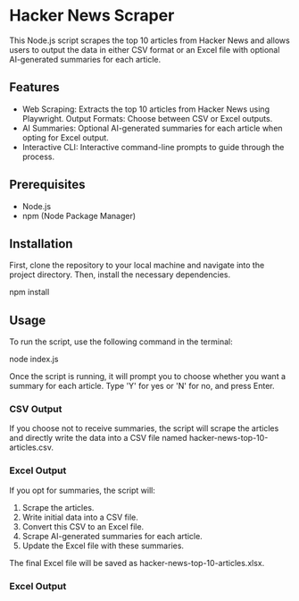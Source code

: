 # Hacker News Scraper

This Node.js script scrapes the top 10 articles from Hacker News and allows users to output the data in either CSV format or an Excel file with optional AI-generated summaries for each article.

## Features

- Web Scraping: Extracts the top 10 articles from Hacker News using Playwright.
  Output Formats: Choose between CSV or Excel outputs.
- AI Summaries: Optional AI-generated summaries for each article when opting for Excel output.
- Interactive CLI: Interactive command-line prompts to guide through the process.

## Prerequisites

- Node.js
- npm (Node Package Manager)

## Installation

First, clone the repository to your local machine and navigate into the project directory. Then, install the necessary dependencies.

npm install

## Usage

To run the script, use the following command in the terminal:

node index.js

Once the script is running, it will prompt you to choose whether you want a summary for each article. Type 'Y' for yes or 'N' for no, and press Enter.

### CSV Output

If you choose not to receive summaries, the script will scrape the articles and directly write the data into a CSV file named hacker-news-top-10-articles.csv.

### Excel Output

If you opt for summaries, the script will:

1. Scrape the articles.
2. Write initial data into a CSV file.
3. Convert this CSV to an Excel file.
4. Scrape AI-generated summaries for each article.
5. Update the Excel file with these summaries.

The final Excel file will be saved as hacker-news-top-10-articles.xlsx.

### Excel Output
